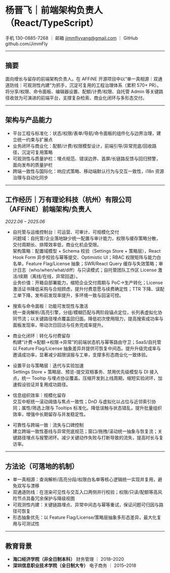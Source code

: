 # 杨晋飞｜前端架构负责人（React/TypeScript）

手机 130-0885-7268 ｜ 邮箱 jimmflyyang@gmail.com ｜ GitHub github.com/JimmFly

---

## 摘要

面向增长与留存的前端架构负责人。在 AFFiNE 开源项目中以“单一真相源｜双通道防线｜可观测性内建”为抓手，沉淀可复用的工程治理体系（累积 570+ PR）。将分享/权限、命令面板、编辑器设置、配额/计费/权限、自托管 Admin 等关键路径收敛为可演进的前端平台，支撑复杂检索、商业化闭环与多形态交付。

---

## 架构与产品能力

- 平台工程与标准化：状态/权限/表单/导航/命令面板的组件化与边界治理，建立统一约束与扩展点
- 业务闭环与商业化：配额/计费/权限模型设计，前端引导/异常兜底/回收路径，沉淀可复用策略
- 可观测性与质量护栏：埋点规范、错误边界、首屏/长链路反馈与回归预警，面向发布的质量护栏
- 跨端一致性与国际化：响应式策略、移动端默认行为与交互一致性，i18n 资源治理与自动化同步

---

## 工作经历｜万有理论科技（杭州）有限公司（AFFiNE）前端架构/负责人

_2022.06 – 2025.06_

- 自托管与运维控制台｜可运营、可审计、可规模化交付  
  问题域：自托管/企业落地缺少统一配置与审计能力，权限与缓存策略分散，交付周期长、排障效率低，商业化机会受限。  
  架构策略：配置域模型 + Schema 校验（Settings Store + 策略层），React Hook Form 异步校验与幂等提交、Optimistic UI；RBAC 权限矩阵与能力白名单，Feature Flag/License 抽象；SWR/React Query 缓存与失效策略；审计日志（who/when/what/diff）与只读模式；自托管团队工作区 License 激活/续期（离线/在线，异常回退）。  
  业务价值：开箱自部署能力，缩短企业交付周期与 PoC→生产转化；License 激活证书降低采购与合规顾虑，提升付费意愿与续费确定性；TTR 下降、误配工单下降，发布前发现率提升，多环境一致与回滚可控。

- 搜索与命令面板｜功能可发现性与激活  
  统一查询解析/高亮引擎，分组/模糊匹配与两阶段锚点定位，长列表虚拟化协同节流；以关键路径埋点覆盖回归面。降低初次使用阻力，提高搜索成功率与面板发现率，带动次日回访与任务完成率提升。

- 商业化闭环｜转化与付费留存  
  构建“计费→配额→权限→异常”的前端状态机与幂等路由守卫；SaaS/自托管以 Feature Flag/License 抽象差异并提供可恢复中间态。提升升级完成率与邀请成功率，显著减少超限误报与工单，支撑多形态商业化一致体验。

- 设置平台与策略层｜迭代与实验加速  
  Settings Store + 策略层、预览-提交双相事务、禁用优先级模型与 DI 接入点，统一 Tooltip 与埋点协议覆盖。压缩开发到上线周期，缩短实验闭环，加速假设验证并复用成功路径。

- 信息组织效率｜规模化留存  
  交互中枢统一滚动阈值与焦点一致性；DnD 与虚拟化以占位与近邻索引协同；属性/筛选上限与 Tooltips 标准化。降低误触与状态错乱，提升批量组织效率，增强中长期留存与并发稳定性。

- 可靠性与跨端一致｜流失与口碑控制  
  建立跨端一致性基线与异常兜底规范；窗口/拖拽/滚动统一抽象与恢复流；关键路径埋点与报警闭环。减少关键动作失败与打断导致的流失，提高时长与复访率。

---

## 方法论（可落地的机制）

- 单一真相源：查询解析/高亮分段/权限白名单等核心逻辑统一实现并复用，避免双写与漂移
- 双通道防线：在渲染可见性与交互入口两侧并行校验；权限/只读/配额等高风险节点具备冗余保护与降级视图
- 可观测性内建：关键链路埋点、异常中间态与幂等重试，保证问题可归因与路径可恢复
- 形态抽象优先：以 Feature Flag/License/策略层抽象多形态差异，最大化复用与可测试性

---

## 教育背景

- **海口经济学院（非全日制本科）** 财务管理 ｜ 2018–2020
- **深圳信息职业技术学院（全日制大专）** 电子商务 ｜ 2015–2018
